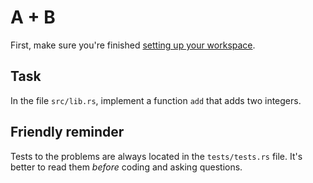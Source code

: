 # A + B

First, make sure you're finished [setting up your workspace](../../../docs/SETUP.md).

## Task

In the file `src/lib.rs`, implement a function `add` that adds two integers.

## Friendly reminder

Tests to the problems are always located in the `tests/tests.rs` file. It's better to read them _before_ coding and asking questions.
